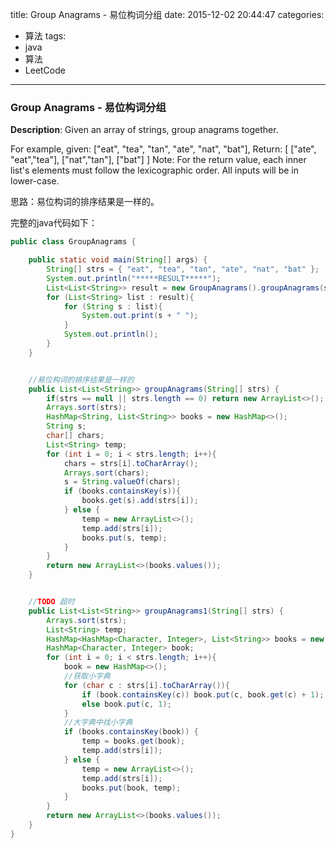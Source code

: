 



title: Group Anagrams - 易位构词分组
date: 2015-12-02 20:44:47
categories: 
- 算法
tags: 
- java
- 算法
- LeetCode
<!--updated: 2015-12-02 21:40:47-->
---

### Group Anagrams - 易位构词分组

**Description**: Given an array of strings, group anagrams together.

 For example, given: ["eat", "tea", "tan", "ate", "nat", "bat"],
 Return:
 [
 ["ate", "eat","tea"],
 ["nat","tan"],
 ["bat"]
 ]
 Note:
 For the return value, each inner list's elements must follow the lexicographic order. All inputs will be in lower-case.

思路：易位构词的排序结果是一样的。

完整的java代码如下：

```java
public class GroupAnagrams {

    public static void main(String[] args) {
        String[] strs = { "eat", "tea", "tan", "ate", "nat", "bat" };
        System.out.println("*****RESULT*****");
        List<List<String>> result = new GroupAnagrams().groupAnagrams(strs);
        for (List<String> list : result){
            for (String s : list){
                System.out.print(s + " ");
            }
            System.out.println();
        }
    }


    //易位构词的排序结果是一样的
    public List<List<String>> groupAnagrams(String[] strs) {
        if(strs == null || strs.length == 0) return new ArrayList<>();
        Arrays.sort(strs);
        HashMap<String, List<String>> books = new HashMap<>();
        String s;
        char[] chars;
        List<String> temp;
        for (int i = 0; i < strs.length; i++){
            chars = strs[i].toCharArray();
            Arrays.sort(chars);
            s = String.valueOf(chars);
            if (books.containsKey(s)){
                books.get(s).add(strs[i]);
            } else {
                temp = new ArrayList<>();
                temp.add(strs[i]);
                books.put(s, temp);
            }
        }
        return new ArrayList<>(books.values());
    }


    //TODO 超时
    public List<List<String>> groupAnagrams1(String[] strs) {
        Arrays.sort(strs);
        List<String> temp;
        HashMap<HashMap<Character, Integer>, List<String>> books = new HashMap<>();
        HashMap<Character, Integer> book;
        for (int i = 0; i < strs.length; i++){
            book = new HashMap<>();
            //获取小字典
            for (char c : strs[i].toCharArray()){
                if (book.containsKey(c)) book.put(c, book.get(c) + 1);
                else book.put(c, 1);
            }
            //大字典中找小字典
            if (books.containsKey(book)) {
                temp = books.get(book);
                temp.add(strs[i]);
            } else {
                temp = new ArrayList<>();
                temp.add(strs[i]);
                books.put(book, temp);
            }
        }
        return new ArrayList<>(books.values());
    }
}
```
